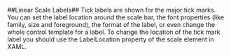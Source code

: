 ##Linear Scale Labels##
Tick labels are shown for the major tick marks. You can set the label location around the scale bar, the font properties (like family, size and foreground), the format of the label, or even change the whole control template for a label. To change the location of the tick mark label you should use the LabelLocation property of the scale element in XAML.